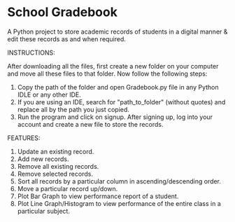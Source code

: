 # School Gradebook

A Python project to store academic records of students in a digital manner & edit these records as and when required.

INSTRUCTIONS:

After downloading all the files, first create a new folder on your computer and move all these files to that folder. Now follow the following steps:
1) Copy the path of the folder and open Gradebook.py file in any Python IDLE or any other IDE.
2) If you are using an IDE, search for "path_to_folder" (without quotes) and replace all by the path you just copied.
3) Run the program and click on signup. After signing up, log into your account and create a new file to store the records.

FEATURES:
1) Update an existing record.
2) Add new records.
3) Remove all existing records.
4) Remove selected records.
5) Sort all records by a particular column in ascending/descending order.
6) Move a particular record up/down.
7) Plot Bar Graph to view performance report of a student.
8) Plot Line Graph/Histogram to view performance of the entire class in a particular subject.

